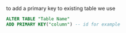 to add a primary key to existing table we use
```sql
ALTER TABLE "Table Name"
ADD PRIMARY KEY("column") -- id for example
```
